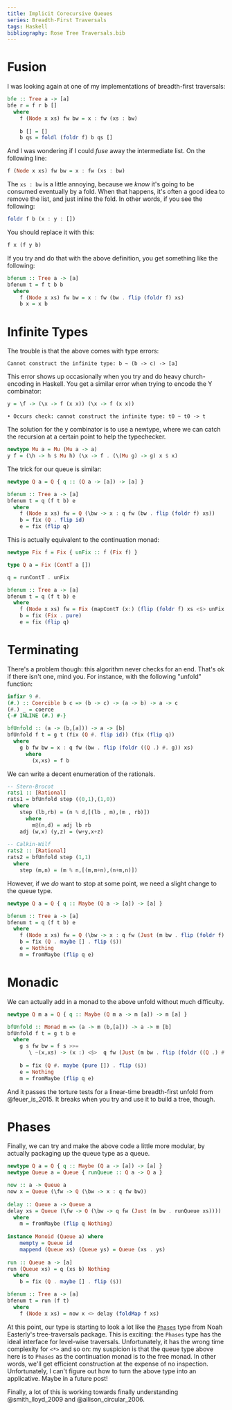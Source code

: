 ```yaml
---
title: Implicit Corecursive Queues
series: Breadth-First Traversals
tags: Haskell
bibliography: Rose Tree Traversals.bib
---
```


# Fusion

I was looking again at one of my implementations of breadth-first traversals:

```haskell
bfe :: Tree a -> [a]
bfe r = f r b []
  where
    f (Node x xs) fw bw = x : fw (xs : bw)
  
    b [] = []
    b qs = foldl (foldr f) b qs []
```

And I was wondering if I could *fuse* away the intermediate list.
On the following line:

```haskell
f (Node x xs) fw bw = x : fw (xs : bw)
```

The `xs : bw` is a little annoying, because we *know* it's going to be consumed
eventually by a fold.
When that happens, it's often a good idea to remove the list, and just inline
the fold.
In other words, if you see the following:

```haskell
foldr f b (x : y : [])
```

You should replace it with this:

```haskell
f x (f y b)
```

If you try and do that with the above definition, you get something like the
following:

```haskell
bfenum :: Tree a -> [a]
bfenum t = f t b b
  where
    f (Node x xs) fw bw = x : fw (bw . flip (foldr f) xs)
    b x = x b
```

# Infinite Types

The trouble is that the above comes with type errors:

```
Cannot construct the infinite type: b ~ (b -> c) -> [a]
```

This error shows up occasionally when you try and do heavy church-encoding in
Haskell.
You get a similar error when trying to encode the Y combinator:

```haskell
y = \f -> (\x -> f (x x)) (\x -> f (x x))
```
```
• Occurs check: cannot construct the infinite type: t0 ~ t0 -> t
```

The solution for the y combinator is to use a newtype, where we can catch the
recursion at a certain point to help the typechecker.

```haskell
newtype Mu a = Mu (Mu a -> a)
y f = (\h -> h $ Mu h) (\x -> f . (\(Mu g) -> g) x $ x)
```

The trick for our queue is similar:

```haskell
newtype Q a = Q { q :: (Q a -> [a]) -> [a] }

bfenum :: Tree a -> [a]
bfenum t = q (f t b) e
  where
    f (Node x xs) fw = Q (\bw -> x : q fw (bw . flip (foldr f) xs))
    b = fix (Q . flip id)
    e = fix (flip q)
```

This is actually equivalent to the continuation monad:

```haskell
newtype Fix f = Fix { unFix :: f (Fix f) }

type Q a = Fix (ContT a [])

q = runContT . unFix

bfenum :: Tree a -> [a]
bfenum t = q (f t b) e
  where
    f (Node x xs) fw = Fix (mapContT (x:) (flip (foldr f) xs <$> unFix fw))
    b = fix (Fix . pure)
    e = fix (flip q)
```

# Terminating

There's a problem though: this algorithm never checks for an end.
That's ok if there isn't one, mind you.
For instance, with the following "unfold" function:

```haskell
infixr 9 #.
(#.) :: Coercible b c => (b -> c) -> (a -> b) -> a -> c
(#.) _ = coerce
{-# INLINE (#.) #-}

bfUnfold :: (a -> (b,[a])) -> a -> [b]
bfUnfold f t = g t (fix (Q #. flip id)) (fix (flip q))
  where
    g b fw bw = x : q fw (bw . flip (foldr ((Q .) #. g)) xs)
      where
        (x,xs) = f b
```

We can write a decent enumeration of the rationals.

```haskell
-- Stern-Brocot
rats1 :: [Rational]
rats1 = bfUnfold step ((0,1),(1,0))
  where
    step (lb,rb) = (n % d,[(lb , m),(m , rb)])
      where
        m@(n,d) = adj lb rb
    adj (w,x) (y,z) = (w+y,x+z)
    
-- Calkin-Wilf
rats2 :: [Rational]
rats2 = bfUnfold step (1,1)
  where
    step (m,n) = (m % n,[(m,m+n),(n+m,n)])
```

However, if we *do* want to stop at some point, we need a slight change to the
queue type.

```haskell
newtype Q a = Q { q :: Maybe (Q a -> [a]) -> [a] }

bfenum :: Tree a -> [a]
bfenum t = q (f t b) e
  where 
    f (Node x xs) fw = Q (\bw -> x : q fw (Just (m bw . flip (foldr f) xs)))
    b = fix (Q . maybe [] . flip ($))
    e = Nothing
    m = fromMaybe (flip q e)
```

# Monadic

We can actually add in a monad to the above unfold without much difficulty. 

```haskell
newtype Q m a = Q { q :: Maybe (Q m a -> m [a]) -> m [a] }

bfUnfold :: Monad m => (a -> m (b,[a])) -> a -> m [b]
bfUnfold f t = g t b e
  where
    g s fw bw = f s >>= 
       \ ~(x,xs) -> (x :) <$>  q fw (Just (m bw . flip (foldr ((Q .) #. g)) xs))
        
    b = fix (Q #. maybe (pure []) . flip ($))
    e = Nothing
    m = fromMaybe (flip q e)
```

And it passes the torture tests for a linear-time breadth-first unfold from
@feuer_is_2015.
It breaks when you try and use it to build a tree, though.

# Phases

Finally, we can try and make the above code a little more modular, by actually
packaging up the queue type as a queue.

```haskell
newtype Q a = Q { q :: Maybe (Q a -> [a]) -> [a] }
newtype Queue a = Queue { runQueue :: Q a -> Q a }

now :: a -> Queue a
now x = Queue (\fw -> Q (\bw -> x : q fw bw))
    
delay :: Queue a -> Queue a
delay xs = Queue (\fw -> Q (\bw -> q fw (Just (m bw . runQueue xs))))
  where
    m = fromMaybe (flip q Nothing)
    
instance Monoid (Queue a) where
    mempty = Queue id
    mappend (Queue xs) (Queue ys) = Queue (xs . ys)
    
run :: Queue a -> [a]
run (Queue xs) = q (xs b) Nothing
  where
    b = fix (Q . maybe [] . flip ($))

bfenum :: Tree a -> [a]
bfenum t = run (f t)
  where 
    f (Node x xs) = now x <> delay (foldMap f xs)
```

At this point, our type is starting to look a lot like the
[`Phases`](https://hackage.haskell.org/package/tree-traversals-0.1.0.0/docs/Control-Applicative-Phases.html#t:Phases)
type from Noah Easterly's tree-traversals package.
This is exciting: the `Phases` type has the ideal interface for level-wise
traversals.
Unfortunately, it has the wrong time complexity for `<*>` and so on: my
suspicion is that the queue type above here is to `Phases` as the continuation
monad is to the free monad.
In other words, we'll get efficient construction at the expense of no
inspection.
Unfortunately, I can't figure out how to turn the above type into an
applicative.
Maybe in a future post!

Finally, a lot of this is working towards finally understanding
@smith_lloyd_2009 and @allison_circular_2006.
